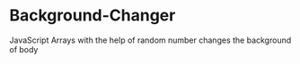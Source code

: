 # Background-Changer
JavaScript Arrays with the help of random number changes the background of body
